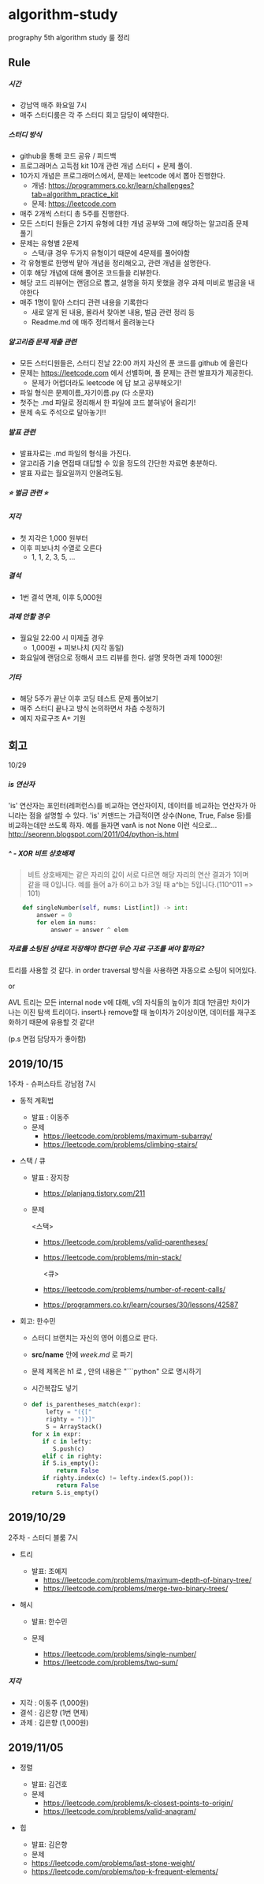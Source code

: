 # algorithm-study
prography 5th algorithm study 룰 정리 

## Rule  

##### 시간

- 강남역 매주 화요일 7시 
- 매주 스터디룸은 각 주 스터디 회고 담당이 예약한다.

##### 스터디 방식  

- github을 통해 코드 공유 / 피드백
- 프로그래머스 고득점 kit 10개 관련 개념 스터디 + 문제 풀이. 
- 10가지 개념은 프로그래머스에서, 문제는 leetcode 에서 뽑아 진행한다. 
  - 개념: https://programmers.co.kr/learn/challenges?tab=algorithm_practice_kit 
  - 문제:  https://leetcode.com 
- 매주 2개씩 스터디 총 5주를 진행한다.
- 모든 스터디 원들은 2가지 유형에 대한 개념 공부와 그에 해당하는 알고리즘 문제 풀기
- 문제는 유형별 2문제
  - 스택/큐 경우 두가지 유형이기 때문에 4문제를 풀어야함 
- 각 유형별로 한명씩 맡아 개념을 정리해오고, 관련 개념을 설명한다. 
- 이후 해당 개념에 대해 풀어온 코드들을 리뷰한다. 
- 해당 코드 리뷰어는 랜덤으로 뽑고, 설명을 하지 못했을 경우 과제 미비로 벌금을 내야한다
- 매주 1명이 맡아 스터디 관련 내용을 기록한다 
  - 새로 알게 된 내용, 몰라서 찾아본 내용, 벌금 관련 정리 등
  - Readme.md 에 매주 정리해서 올려놓는다 

##### 알고리즘 문제 제출 관련 

- 모든 스터디원들은, 스터디 전날 22:00 까지 자신의 푼 코드를 github 에 올린다 
- 문제는  https://leetcode.com 에서 선별하며, 풀 문제는 관련 발표자가 제공한다.
  - 문제가 어렵더라도 leetcode 에 답 보고 공부해오기! 
- 파일 형식은  문제이름_자기이름.py (다 소문자)
- 첫주는 .md 파일로 정리해서 한 파일에 코드 붙혀넣어 올리기! 
- 문제 속도 주석으로 달아놓기!! 

##### 발표 관련

- 발표자료는 .md 파일의 형식을 가진다.
- 알고리즘 기술 면접때 대답할 수 있을 정도의 간단한 자료면 충분하다.
- 발표 자료는 월요일까지 안올려도됨. 



##### ⭐️ 벌금 관련 ⭐️

##### 지각

- 첫 지각은 1,000 원부터
- 이후 피보나치 수열로 오른다
  - 1, 1, 2, 3, 5, ...

##### 결석

- 1번 결석 면제, 이후 5,000원 

##### 과제 안할 경우 

- 월요일 22:00 시 미제출 경우 
  - 1,000원 + 피보나치 (지각 동일)
- 화요일에 랜덤으로 정해서 코드 리뷰를 한다.  설명 못하면 과제 1000원! 

##### 기타

- 해당 5주가 끝난 이후 코딩 테스트 문제 풀어보기 
- 매주 스터디 끝나고 방식 논의하면서 차츰 수정하기 
- 예지 자료구조 A+ 기원



## 회고

10/29

##### is 연산자

'is' 연산자는 포인터(레퍼런스)를 비교하는 연산자이지, 데이터를 비교하는 연산자가 아니라는 점을 설명할 수 있다. 'is' 커맨드는 가급적이면 상수(None, True, False 등)를 비교하는데만 쓰도록 하자. 예를 들자면 varA is not None 이런 식으로...
<http://seorenn.blogspot.com/2011/04/python-is.html>



##### ^ - XOR 비트 상호배제 

> 비트 상호배제는 같은 자리의 값이 서로 다르면 해당 자리의 연산 결과가 1이며 같을 때 0입니다. 예를 들어 a가 6이고 b가 3일 때 a^b는 5입니다.(110^011 => 101) 

```python
    def singleNumber(self, nums: List[int]) -> int:
        answer = 0
        for elem in nums:
            answer = answer ^ elem
```



##### 자료를 소팅된 상태로 저장해야 한다면 무슨 자료 구조를 써야 할까요?

트리를 사용할 것 같다. in order traversal 방식을 사용하면 자동으로 소팅이 되어있다. 

or

AVL 트리는 모든 internal node v에 대해, v의 자식들의 높이가 최대 1만큼만 차이가 나는 이진 탐색 트리이다. insert나 remove할 때 높이차가 2이상이면, 데이터를 재구조화하기 때문에 유용할 것 같다! 

(p.s 면접 담당자가 좋아함)





## 2019/10/15

1주차 - 슈퍼스타트 강남점 7시 

- 동적 계획법 
  - 발표 : 이동주
  - 문제 
    - https://leetcode.com/problems/maximum-subarray/
    - https://leetcode.com/problems/climbing-stairs/
- 스택 / 큐
  - 발표 : 장지창

    - https://planjang.tistory.com/211
  - 문제

    <스택>

    - https://leetcode.com/problems/valid-parentheses/

    - https://leetcode.com/problems/min-stack/

      <큐>

    - https://leetcode.com/problems/number-of-recent-calls/

    - https://programmers.co.kr/learn/courses/30/lessons/42587

- 회고: 한수민

  - 스터디 브랜치는 자신의 영어 이름으로 판다.

  - __src/name__  안에 _week.md_  로 파기

  - 문제 제목은 h1 로 , 안의 내용은 "```python" 으로 명시하기 

  - 시간복잡도 넣기 

  - ```python
    def is_parentheses_match(expr):
    	lefty = "({["
    	righty = ")}]"
    	S = ArrayStack()
    for x in expr:
       if c in lefty:
       	  S.push(c)
       elif c in righty:
       if S.is_empty():
           return False
       if righty.index(c) != lefty.index(S.pop()):
           return False
    return S.is_empty()
    ```



## 2019/10/29

2주차 - 스터디 블룸 7시 

- 트리

  - 발표: 조예지
    - <https://leetcode.com/problems/maximum-depth-of-binary-tree/>
    - <https://leetcode.com/problems/merge-two-binary-trees/>

- 해시
  - 발표: 한수민

  - 문제

    - <https://leetcode.com/problems/single-number/>
    - <https://leetcode.com/problems/two-sum/>

##### 지각

- 지각 : 이동주 (1,000원)
- 결석 : 김은향 (1번 면제)
- 과제 : 김은향 (1,000원)



## 2019/11/05

- 정렬
  - 발표: 김건호
  - 문제
    - <https://leetcode.com/problems/k-closest-points-to-origin/>
    - <https://leetcode.com/problems/valid-anagram/>

- 힙
  - 발표: 김은향
  - 문제 
  - <https://leetcode.com/problems/last-stone-weight/>
  - <https://leetcode.com/problems/top-k-frequent-elements/>
